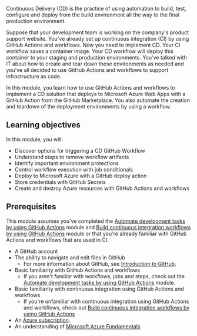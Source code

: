 Continuous Delivery (CD) is the practice of using automation to build, test, configure and deploy from the build environment all the way to the final production environment.  

Suppose that your development team is working on the company's product support website. You've already set up continuous integration (CI) by using GitHub Actions and workflows. Now you need to implement CD. Your CI workflow saves a container image. Your CD workflow will deploy this container to your staging and production environments. You've talked with IT about how to create and tear down these environments as needed and you've all decided to use GitHub Actions and workflows to support infrastructure as code.

In this module, you learn how to use GitHub Actions and workflows to implement a CD solution that deploys to Microsoft Azure Web Apps with a GitHub Action from the GitHub Marketplace. You also automate the creation and teardown of the deployment environments by using a workflow.

## Learning objectives

In this module, you will:

- Discover options for triggering a CD GitHub Workflow
- Understand steps to remove workflow artifacts
- Identify important environment protections  
- Control workflow execution with job conditionals
- Deploy to Microsoft Azure with a GitHub deploy action
- Store credentials with GitHub Secrets
- Create and destroy Azure resources with GitHub Actions and workflows

## Prerequisites

This module assumes you've completed the [Automate development tasks by using GitHub Actions](/learn/modules/github-actions-automate-tasks/) module and [Build continuous integration workflows by using GitHub Actions](/learn/modules/github-actions-ci/) module or that you're already familiar with GitHub Actions and workflows that are used in CI.

- A GitHub account
- The ability to navigate and edit files in GitHub
  - For more information about GitHub, see [Introduction to GitHub](https://lab.github.com/githubtraining/introduction-to-github?azure-portal=true).
- Basic familiarity with GitHub Actions and workflows
  - If you aren't familiar with workflows, jobs and steps, check out the [Automate development tasks by using GitHub Actions](/learn/modules/github-actions-automate-tasks/) module.
- Basic familiarity with continuous integration using GitHub Actions and workflows
  - If you're unfamiliar with continuous integration using GitHub Actions and workflows, check out [Build continuous integration workflows by using GitHub Actions](/learn/modules/github-actions-ci/)
- An [Azure subscription](https://azure.microsoft.com/free/?azure-portal=true).
- An understanding of [Microsoft Azure Fundamentals](../../../paths/az-900-describe-cloud-concepts/index.yml)